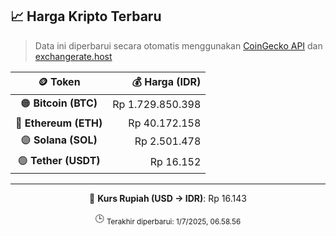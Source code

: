 

<!-- HARGA_KRIPTO -->
## 📈 Harga Kripto Terbaru

> Data ini diperbarui secara otomatis menggunakan [CoinGecko API](https://www.coingecko.com/) dan [exchangerate.host](https://exchangerate.host/)

<div align="center">

| 🪙 Token | 💰 Harga (IDR) |
|:------:|---------------:|
| 🟠 **Bitcoin (BTC)**   | Rp 1.729.850.398 |
| 🔵 **Ethereum (ETH)**  | Rp 40.172.158 |
| 🟣 **Solana (SOL)**    | Rp 2.501.478 |
| 🟢 **Tether (USDT)**   | Rp 16.152 |

---

💱 **Kurs Rupiah (USD → IDR)**: Rp 16.143

🕒 <sub>Terakhir diperbarui: 1/7/2025, 06.58.56</sub>

</div>
<!-- /HARGA_KRIPTO -->